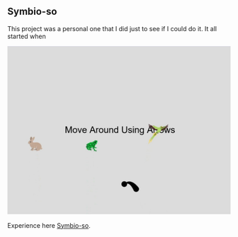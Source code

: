 ## Symbio-so

This project was a personal one that I did just to see if I could do it. It all started when


<img src="images/aliens.jpg?raw=true"/>



Experience here [Symbio-so](https://editor.p5js.org/diazcarlosjosue1/sketches/MdkZqLZAj/).

